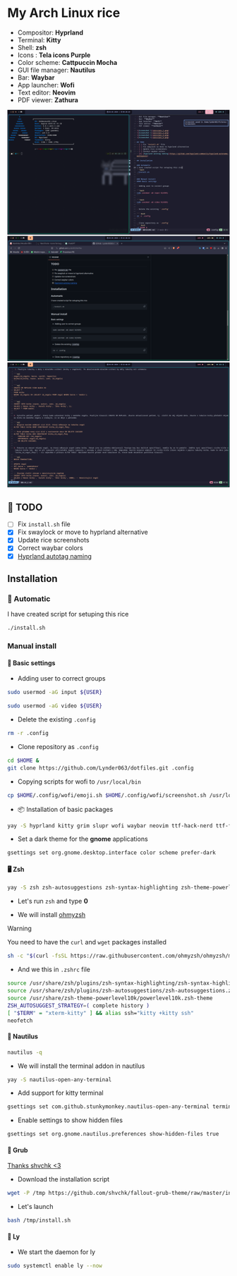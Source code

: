 # My Arch Linux rice

- Compositor: **Hyprland** 
- Terminal: **Kitty** 
- Shell: **zsh** 
- Icons : **Tela icons Purple**
- Color scheme: **Cattpuccin Mocha** 
- GUI file manager: **Nautilus** 
- Bar: **Waybar** 
- App launcher: **Wofi** 
- Text editor: **Neovim** 
- PDF viewer: **Zathura** 

![Screenshot 1](pics/pic1.png)
![Screenshot 1](pics/pic2.png)
![Screenshot 1](pics/pic3.png)


## 📝 TODO
- [ ] Fix `install.sh` file
- [x] Fix swaylock or move to hyprland alternative
- [x] Update rice screenshots
- [x] Correct waybar colors
- [x] [Hyprland autotag naming](https://github.com/hyprland-community/hyprland-autoname-workspaces)

## Installation

### 📄 Automatic
I have created script for setuping this rice
```bash
./install.sh
```

### Manual install
#### 📖 Basic settings

- Adding user to correct groups

```bash
sudo usermod -aG input ${USER}
```

```bash
sudo usermod -aG video ${USER}
```

- Delete the existing `.config`

``` bash
rm -r .config
```

- Clone repository as `.config`
``` bash
cd $HOME &
git clone https://github.com/Lynder063/dotfiles.git .config
```

- Copying scripts for wofi to `/usr/local/bin`

```bash
cp $HOME/.config/wofi/emoji.sh $HOME/.config/wofi/screenshot.sh /usr/local/bin
```

- 📦 Installation of basic packages

``` bash
yay -S hyprland kitty grim slupr wofi waybar neovim ttf-hack-nerd ttf-font-awesome noto-fonts-emoji network-manager-applet blueman-applet dunst hyprpaper catppuccin-gtk-theme-mocha-gnome hyprshot polkit gnome-keyring ly nwg-look neofetch nautilus ocs-url wget curl xdg-desktop-portal-hyprland tela-icon-theme-purple-git hyprland-autoname-workspaces-git hyprlock hypridle
```

- Set a dark theme for the **gnome** applications

``` bash
gsettings set org.gnome.desktop.interface color scheme prefer-dark
```
#### 🖥️ Zsh

``` bash
yay -S zsh zsh-autosuggestions zsh-syntax-highlighting zsh-theme-powerlevel10k
```

- Let's run `zsh` and type **0**

- We will install [ohmyzsh](https://ohmyz.sh/#install)

> [!WARNING]
> You need to have the `curl` and `wget` packages installed


``` bash
sh -c "$(curl -fsSL https://raw.githubusercontent.com/ohmyzsh/ohmyzsh/master/tools/install.sh)"
```

- And we this in `.zshrc` file
``` bash
source /usr/share/zsh/plugins/zsh-syntax-highlighting/zsh-syntax-highlighting.zsh
source /usr/share/zsh/plugins/zsh-autosuggestions/zsh-autosuggestions.zsh
source /usr/share/zsh-theme-powerlevel10k/powerlevel10k.zsh-theme
ZSH_AUTOSUGGEST_STRATEGY=( complete history )
[ "$TERM" = "xterm-kitty" ] && alias ssh="kitty +kitty ssh"
neofetch
```

#### 📂 Nautilus
 
``` bash
nautilus -q
```

- We will install the terminal addon in nautilus

``` bash
yay -S nautilus-open-any-terminal
```

- Add support for kitty terminal

``` bash
gsettings set com.github.stunkymonkey.nautilus-open-any-terminal terminal kitty
```

- Enable settings to show hidden files


```bash
gsettings set org.gnome.nautilus.preferences show-hidden-files true
```

#### 🔐 Grub
[Thanks shvchk <3](https://github.com/shvchk/fallout-grub-theme?tab=readme-ov-file)

- Download the installation script

``` bash
wget -P /tmp https://github.com/shvchk/fallout-grub-theme/raw/master/install.sh
```

- Let's launch
``` bash
bash /tmp/install.sh
```

#### 🏁 Ly

- We start the daemon for ly
``` bash
sudo systemctl enable ly --now
```

